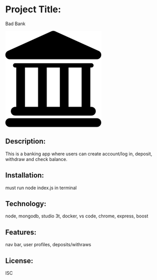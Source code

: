# Project Title:

Bad Bank

<img src= "bank.png" width='300'/>

## Description:

This is a banking app where users can create account/log in, deposit, withdraw and check balance. 

## Installation:

must run node index.js in terminal

## Technology:

node, mongodb, studio 3t, docker, vs code, chrome, express, boost 

## Features:

nav bar, user profiles, deposits/withraws

## License:

ISC